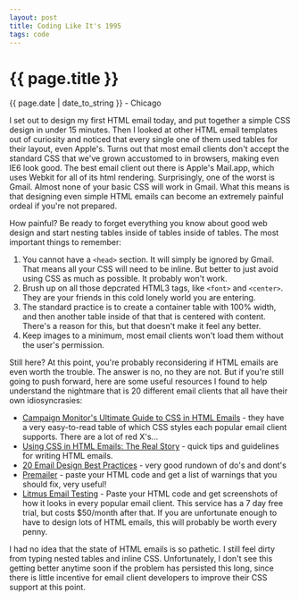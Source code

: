 ```yaml
---
layout: post
title: Coding Like It's 1995
tags: code
---
```


{{ page.title }}
================

<p class="meta">{{ page.date | date_to_string }} - Chicago</p>

I set out to design my first HTML email today, and put together a simple CSS design in under 15 minutes. Then I looked at other HTML email templates out of curiosity and noticed that every single one of them used tables for their layout, even Apple's. Turns out that most email clients don't accept the standard CSS that we've grown accustomed to in browsers, making even IE6 look good. The best email client out there is Apple's Mail.app, which uses Webkit for all of its html rendering. Surprisingly, one of the worst is Gmail. Almost none of your basic CSS will work in Gmail. What this means is that designing even simple HTML emails can become an extremely painful ordeal if you're not prepared.

How painful? Be ready to forget everything you know about good web design and start nesting tables inside of tables inside of tables. The most important things to remember:

1. You cannot have a `<head>` section. It will simply be ignored by Gmail. That means all your CSS will need to be inline. But better to just avoid using CSS as much as possible. It probably won't work.
2. Brush up on all those depcrated HTML3 tags, like `<font>` and `<center>`. They are your friends in this cold lonely world you are entering.
3. The standard practice is to create a container table with 100% width, and then another table inside of that that is centered with content. There's a reason for this, but that doesn't make it feel any better.
4. Keep images to a minimum, most email clients won't load them without the user's permission.

Still here? At this point, you're probably reconsidering if HTML emails are even worth the trouble. The answer is no, no they are not. But if you're still going to push forward, here are some useful resources I found to help understand the nightmare that is 20 different email clients that all have their own idiosyncrasies:

* [Campaign Monitor's Ultimate Guide to CSS in HTML Emails](http://www.campaignmonitor.com/css/) - they have a very easy-to-read table of which CSS styles each popular email client supports. There are a lot of red X's...
* [Using CSS in HTML Emails: The Real Story](http://css-tricks.com/using-css-in-html-emails-the-real-story/) - quick tips and guidelines for writing HTML emails.
* [20 Email Design Best Practices](http://net.tutsplus.com/tutorials/html-css-techniques/20-email-design-best-practices-and-resources-for-beginners/) - very good rundown of do's and dont's
* [Premailer](http://premailer.dialect.ca/) - paste your HTML code and get a list of warnings that you should fix, very useful!
* [Litmus Email Testing](http://litmus.com/email-testing) - Paste your HTML code and get screenshots of how it looks in every popular email client. This service has a 7 day free trial, but costs $50/month after that. If you are unfortunate enough to have to design lots of HTML emails, this will probably be worth every penny.

I had no idea that the state of HTML emails is so pathetic. I still feel dirty from typing nested tables and inline CSS. Unfortunately, I don't see this getting better anytime soon if the problem has persisted this long, since there is little incentive for email client developers to improve their CSS support at this point.